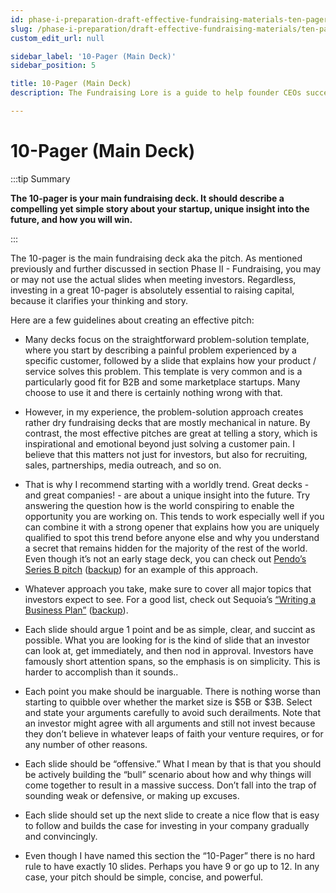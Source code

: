```yaml
---
id: phase-i-preparation-draft-effective-fundraising-materials-ten-pager-main-deck
slug: /phase-i-preparation/draft-effective-fundraising-materials/ten-pager-main-deck
custom_edit_url: null

sidebar_label: '10-Pager (Main Deck)'
sidebar_position: 5

title: 10-Pager (Main Deck)
description: The Fundraising Lore is a guide to help founder CEOs successfully raise early-stage VC financing from Silicon Valley investors.

---
```


# 10-Pager (Main Deck)

:::tip Summary

**The 10-pager is your main fundraising deck. It should describe a compelling yet simple story about your startup, unique insight into the future, and how you will win.**

:::

The 10-pager is the main fundraising deck aka the pitch. As mentioned previously and further discussed in section Phase II - Fundraising, you may or may not use the actual slides when meeting investors. Regardless, investing in a great 10-pager is absolutely essential to raising capital, because it clarifies your thinking and story. 

Here are a few guidelines about creating an effective pitch: 

* Many decks focus on the straightforward problem-solution template, where you start by describing a painful problem experienced by a specific customer, followed by a slide that explains how your product / service solves this problem. This template is very common and is a particularly good fit for B2B and some marketplace startups. Many choose to use it and there is certainly nothing wrong with that. 

* However, in my experience, the problem-solution approach creates rather dry fundraising decks that are mostly mechanical in nature. By contrast, the most effective pitches are great at telling a story, which is inspirational and emotional beyond just solving a customer pain. I believe that this matters not just for investors, but also for recruiting, sales, partnerships, media outreach, and so on. 

* That is why I recommend starting with a worldly trend. Great decks - and great companies! - are about a unique insight into the future. Try answering the question how is the world conspiring to enable the opportunity you are working on. This tends to work especially well if you can combine it with a strong opener that explains how you are uniquely qualified to spot this trend before anyone else and why you understand a secret that remains hidden for the majority of the rest of the world. Even though it’s not an early stage deck, you can check out [Pendo’s Series B pitch](https://www.pendo.io/pendo-blog/pendos-series-b-slide-deck/) ([backup](https://www.dropbox.com/s/sbmwzqhniznzc0s/Pendo-Series-B-Pitch-Presentation_watermark.pdf?dl=0)) for an example of this approach.

* Whatever approach you take, make sure to cover all major topics that investors expect to see. For a good list, check out Sequoia’s [“Writing a Business Plan”](https://www.sequoiacap.com/article/writing-a-business-plan/) ([backup](https://www.dropbox.com/s/a4qgoy5xt3as5me/Sequoia%20-%20Writing%20a%20Business%20Plan.pdf?dl=0)).

* Each slide should argue 1 point and be as simple, clear, and succint as possible. What you are looking for is the kind of slide that an investor can look at, get immediately, and then nod in approval. Investors have famously short attention spans, so the emphasis is on simplicity. This is harder to accomplish than it sounds..

* Each point you make should be inarguable. There is nothing worse than starting to quibble over whether the market size is $5B or $3B. Select and state your arguments carefully to avoid such derailments. Note that an investor might agree with all arguments and still not invest because they don’t believe in whatever leaps of faith your venture requires, or for any number of other reasons.

* Each slide should be “offensive.” What I mean by that is that you should be actively building the “bull” scenario about how and why things will come together to result in a massive success. Don’t fall into the trap of sounding weak or defensive, or making up excuses. 

* Each slide should set up the next slide to create a nice flow that is easy to follow and builds the case for investing in your company gradually and convincingly. 

* Even though I have named this section the “10-Pager” there is no hard rule to have exactly 10 slides. Perhaps you have 9 or go up to 12. In any case, your pitch should be simple, concise, and powerful.